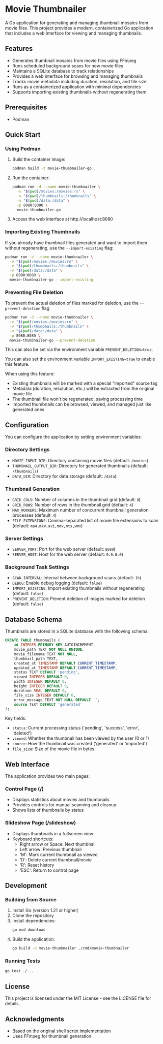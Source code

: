 # Movie Thumbnailer

A Go application for generating and managing thumbnail mosaics from movie files. This project provides a modern, containerized Go application that includes a web interface for viewing and managing thumbnails.

## Features

- Generates thumbnail mosaics from movie files using FFmpeg
- Runs scheduled background scans for new movie files
- Maintains a SQLite database to track relationships
- Provides a web interface for browsing and managing thumbnails
- Tracks movie metadata including duration, resolution, and file size
- Runs as a containerized application with minimal dependencies
- Supports importing existing thumbnails without regenerating them

## Prerequisites

- Podman

## Quick Start

### Using Podman

1. Build the container image:
   ```bash
   podman build -t movie-thumbnailer-go .
   ```

2. Run the container:
   ```bash
   podman run -d --name movie-thumbnailer \
     -v "$(pwd)/movies:/movies:ro" \
     -v "$(pwd)/thumbnails:/thumbnails" \
     -v "$(pwd)/data:/data" \
     -p 8080:8080 \
     movie-thumbnailer-go
   ```

3. Access the web interface at http://localhost:8080

### Importing Existing Thumbnails

If you already have thumbnail files generated and want to import them without regenerating, use the `--import-existing` flag:

```bash
podman run -d --name movie-thumbnailer \
  -v "$(pwd)/movies:/movies:ro" \
  -v "$(pwd)/thumbnails:/thumbnails" \
  -v "$(pwd)/data:/data" \
  -p 8080:8080 \
  movie-thumbnailer-go --import-existing
```

### Preventing File Deletion

To prevent the actual deletion of files marked for deletion, use the `--prevent-deletion` flag:

```bash
podman run -d --name movie-thumbnailer \
  -v "$(pwd)/movies:/movies:ro" \
  -v "$(pwd)/thumbnails:/thumbnails" \
  -v "$(pwd)/data:/data" \
  -p 8080:8080 \
  movie-thumbnailer-go --prevent-deletion
```

This can also be set via the environment variable `PREVENT_DELETION=true`.

You can also set the environment variable `IMPORT_EXISTING=true` to enable this feature.

When using this feature:
- Existing thumbnails will be marked with a special "imported" source tag
- Metadata (duration, resolution, etc.) will be extracted from the original movie file
- The thumbnail file won't be regenerated, saving processing time
- Imported thumbnails can be browsed, viewed, and managed just like generated ones

## Configuration

You can configure the application by setting environment variables:

### Directory Settings
- `MOVIE_INPUT_DIR`: Directory containing movie files (default: `/movies`)
- `THUMBNAIL_OUTPUT_DIR`: Directory for generated thumbnails (default: `/thumbnails`)
- `DATA_DIR`: Directory for data storage (default: `/data`)

### Thumbnail Generation
- `GRID_COLS`: Number of columns in the thumbnail grid (default: `8`)
- `GRID_ROWS`: Number of rows in the thumbnail grid (default: `4`)
- `MAX_WORKERS`: Maximum number of concurrent thumbnail generation processes (default: `4`)
- `FILE_EXTENSIONS`: Comma-separated list of movie file extensions to scan (default: `mp4,mkv,avi,mov,mts,wmv`)

### Server Settings
- `SERVER_PORT`: Port for the web server (default: `8080`)
- `SERVER_HOST`: Host for the web server (default: `0.0.0.0`)

### Background Task Settings
- `SCAN_INTERVAL`: Interval between background scans (default: `1h`)
- `DEBUG`: Enable debug logging (default: `false`)
- `IMPORT_EXISTING`: Import existing thumbnails without regenerating (default: `false`)
- `PREVENT_DELETION`: Prevent deletion of images marked for deletion (default: `false`)

## Database Schema

Thumbnails are stored in a SQLite database with the following schema:

```sql
CREATE TABLE thumbnails (
    id INTEGER PRIMARY KEY AUTOINCREMENT,
    movie_path TEXT NOT NULL UNIQUE,
    movie_filename TEXT NOT NULL,
    thumbnail_path TEXT,
    created_at TIMESTAMP DEFAULT CURRENT_TIMESTAMP,
    updated_at TIMESTAMP DEFAULT CURRENT_TIMESTAMP,
    status TEXT DEFAULT 'pending',
    viewed INTEGER DEFAULT 0,
    width INTEGER DEFAULT 0,
    height INTEGER DEFAULT 0,
    duration REAL DEFAULT 0,
    file_size INTEGER DEFAULT 0,
    error_message TEXT NOT NULL DEFAULT '',
    source TEXT DEFAULT 'generated'
);
```

Key fields:
- `status`: Current processing status ('pending', 'success', 'error', 'deleted')
- `viewed`: Whether the thumbnail has been viewed by the user (0 or 1)
- `source`: How the thumbnail was created ('generated' or 'imported')
- `file_size`: Size of the movie file in bytes

## Web Interface

The application provides two main pages:

### Control Page (/)
- Displays statistics about movies and thumbnails
- Provides controls for manual scanning and cleanup
- Shows lists of thumbnails by status

### Slideshow Page (/slideshow)
- Displays thumbnails in a fullscreen view
- Keyboard shortcuts:
  - Right arrow or Space: Next thumbnail
  - Left arrow: Previous thumbnail
  - 'M': Mark current thumbnail as viewed
  - 'D': Delete current thumbnail/movie
  - 'R': Reset history
  - 'ESC': Return to control page

## Development

### Building from Source

1. Install Go (version 1.21 or higher)
2. Clone the repository
3. Install dependencies:
   ```bash
   go mod download
   ```
4. Build the application:
   ```bash
   go build -o movie-thumbnailer ./cmd/movie-thumbnailer
   ```

### Running Tests

```bash
go test ./...
```

## License

This project is licensed under the MIT License - see the LICENSE file for details.

## Acknowledgments

- Based on the original shell script implementation
- Uses FFmpeg for thumbnail generation
